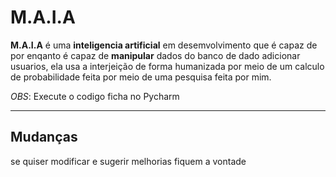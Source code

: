 # M.A.I.A

**M.A.I.A** é uma **inteligencia artificial** em desemvolvimento que é capaz de por 
enqanto é capaz de __manipular__ dados do banco de dado adicionar usuarios, ela 
usa a interjeição de forma humanizada por meio de um calculo de 
probabilidade feita por meio de uma pesquisa feita por mim.

*OBS*: Execute o codigo ficha no Pycharm
***
## Mudanças
se quiser modificar e sugerir melhorias fiquem a vontade

    
